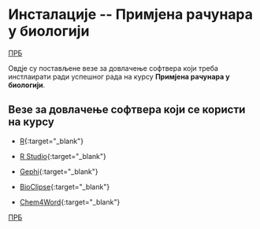 # Инсталације -- Примјена рачунара у биологији

[ПРБ](/README.md)

Овдје су постављене везе за довлачење софтвера који треба инстлаирати ради успешног рада на курсу **Примјена рачунара у биологији**.

## Везе за довлачење софтвера који се користи на курсу  

- [R](https://cran.r-project.org/mirrors.html){:target="_blank"}

- [R Studio](https://www.rstudio.com/products/rstudio/download/#download){:target="_blank"}

- [Gephi](https://gephi.org/users/download/){:target="_blank"}

- [BioClipse](http://bioclipse.net/download/){:target="_blank"}

- [Chem4Word](https://github.com/Chem4Word/Version3/releases/){:target="_blank"}

[ПРБ](/README.md)
